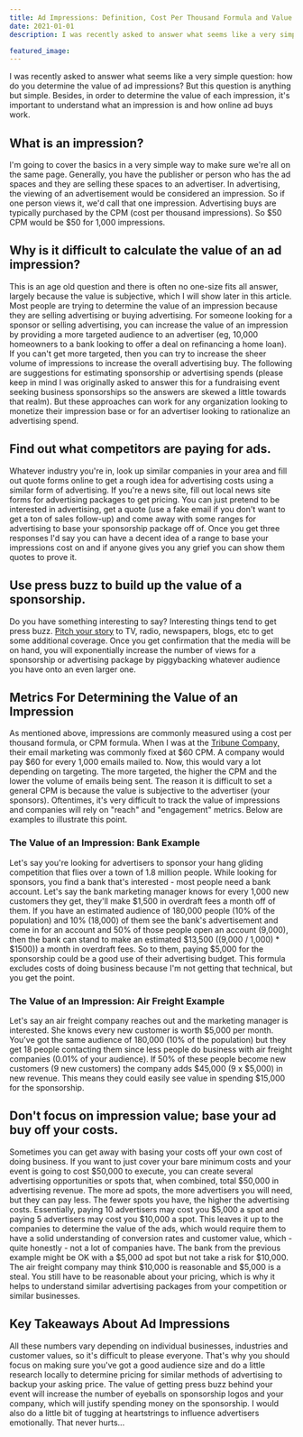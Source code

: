 ```yaml
---
title: Ad Impressions: Definition, Cost Per Thousand Formula and Value
date: 2021-01-01
description: I was recently asked to answer what seems like a very simple question: how do you determine the value of ad impressions? But this question is anything but simple. Besides, in order to determine the value of each impression, it's important to understand what an impression is and how online ad buys work.

featured_image:
---
```

I was recently asked to answer what seems like a very simple question: how do you determine the value of ad impressions? But this question is anything but simple. Besides, in order to determine the value of each impression, it's important to understand what an impression is and how online ad buys work.

## What is an impression?

I'm going to cover the basics in a very simple way to make sure we're all on the same page. Generally, you have the publisher or person who has the ad spaces and they are selling these spaces to an advertiser. In advertising, the viewing of an advertisement would be considered an impression. So if one person views it, we'd call that one impression. Advertising buys are typically purchased by the CPM (cost per thousand impressions). So $50 CPM would be $50 for 1,000 impressions.

## Why is it difficult to calculate the value of an ad impression?

This is an age old question and there is often no one-size fits all answer, largely because the value is subjective, which I will show later in this article. Most people are trying to determine the value of an impression because they are selling advertising or buying advertising. For someone looking for a sponsor or selling advertising, you can increase the value of an impression by providing a more targeted audience to an advertiser (eg, 10,000 homeowners to a bank looking to offer a deal on refinancing a home loan). If you can't get more targeted, then you can try to increase the sheer volume of impressions to increase the overall advertising buy. The following are suggestions for estimating sponsorship or advertising spends (please keep in mind I was originally asked to answer this for a fundraising event seeking business sponsorships so the answers are skewed a little towards that realm). But these approaches can work for any organization looking to monetize their impression base or for an advertiser looking to rationalize an advertising spend.

## Find out what competitors are paying for ads.

Whatever industry you're in, look up similar companies in your area and fill out quote forms online to get a rough idea for advertising costs using a similar form of advertising. If you're a news site, fill out local news site forms for advertising packages to get pricing. You can just pretend to be interested in advertising, get a quote (use a fake email if you don't want to get a ton of sales follow-up) and come away with some ranges for advertising to base your sponsorship package off of. Once you get three responses I'd say you can have a decent idea of a range to base your impressions cost on and if anyone gives you any grief you can show them quotes to prove it.

## Use press buzz to build up the value of a sponsorship.

Do you have something interesting to say? Interesting things tend to get press buzz. [Pitch your story](https://www.criminallyprolific.com/how-to-pitch-journalists/) to TV, radio, newspapers, blogs, etc to get some additional coverage. Once you get confirmation that the media will be on hand, you will exponentially increase the number of views for a sponsorship or advertising package by piggybacking whatever audience you have onto an even larger one.

## Metrics For Determining the Value of an Impression

As mentioned above, impressions are commonly measured using a cost per thousand formula, or CPM formula. When I was at the [Tribune Company,](https://en.wikipedia.org/wiki/Tribune_Media) their email marketing was commonly fixed at $60 CPM. A company would pay $60 for every 1,000 emails mailed to. Now, this would vary a lot depending on targeting. The more targeted, the higher the CPM and the lower the volume of emails being sent. The reason it is difficult to set a general CPM is because the value is subjective to the advertiser (your sponsors). Oftentimes, it's very difficult to track the value of impressions and companies will rely on "reach" and "engagement" metrics. Below are examples to illustrate this point.

### The Value of an Impression: Bank Example

Let's say you're looking for advertisers to sponsor your hang gliding competition that flies over a town of 1.8 million people. While looking for sponsors, you find a bank that's interested - most people need a bank account. Let's say the bank marketing manager knows for every 1,000 new customers they get, they'll make $1,500 in overdraft fees a month off of them. If you have an estimated audience of 180,000 people (10% of the population) and 10% (18,000) of them see the bank's advertisement and come in for an account and 50% of those people open an account (9,000), then the bank can stand to make an estimated $13,500 ((9,000 / 1,000) * $1500)) a month in overdraft fees. So to them, paying $5,000 for the sponsorship could be a good use of their advertising budget. This formula excludes costs of doing business because I'm not getting that technical, but you get the point.

### The Value of an Impression: Air Freight Example

Let's say an air freight company reaches out and the marketing manager is interested. She knows every new customer is worth $5,000 per month. You've got the same audience of 180,000 (10% of the population) but they get 18 people contacting them since less people do business with air freight companies (0.01% of your audience). If 50% of these people become new customers (9 new customers) the company adds $45,000 (9 x $5,000) in new revenue. This means they could easily see value in spending $15,000 for the sponsorship.

## Don't focus on impression value; base your ad buy off your costs.

Sometimes you can get away with basing your costs off your own cost of doing business. If you want to just cover your bare minimum costs and your event is going to cost $50,000 to execute, you can create several advertising opportunities or spots that, when combined, total $50,000 in advertising revenue. The more ad spots, the more advertisers you will need, but they can pay less. The fewer spots you have, the higher the advertising costs. Essentially, paying 10 advertisers may cost you $5,000 a spot and paying 5 advertisers may cost you $10,000 a spot. This leaves it up to the companies to determine the value of the ads, which would require them to have a solid understanding of conversion rates and customer value, which - quite honestly - not a lot of companies have. The bank from the previous example might be OK with a $5,000 ad spot but not take a risk for $10,000\. The air freight company may think $10,000 is reasonable and $5,000 is a steal. You still have to be reasonable about your pricing, which is why it helps to understand similar advertising packages from your competition or similar businesses.

## Key Takeaways About Ad Impressions

All these numbers vary depending on individual businesses, industries and customer values, so it's difficult to please everyone. That's why you should focus on making sure you've got a good audience size and do a little research locally to determine pricing for similar methods of advertising to backup your asking price. The value of getting press buzz behind your event will increase the number of eyeballs on sponsorship logos and your company, which will justify spending money on the sponsorship. I would also do a little bit of tugging at heartstrings to influence advertisers emotionally. That never hurts...